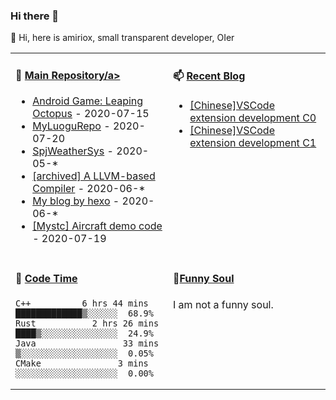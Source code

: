 ### Hi there 👋

:baby_chick: Hi, here is amiriox, small transparent developer, OIer
<table>
<tr>
<td valign="top" width="50%">

<!--
**AMIRIOX/AMIRIOX** is a ✨ _special_ ✨ repository because its `README.md` (this file) appears on your GitHub profile.
-->

<!--Here are some ideas to get you started:-->

<!--- 🔭 I’m currently working on ...
- 🌱 I’m currently learning `algorithms`, `OI` and `Rust Programming Language`.
 👯 I’m looking to collaborate on ...
- 🤔 I’m looking for help with ...
- 💬 Ask me about ...
- 📫 How to reach me: ...
- 😄 Pronouns: ...
- ⚡ Fun fact: ...-->

#### 🔭 <a href="https://github.com/AMIRIOX?tab=repositories" target="_blank">Main Repository/a>



* <a href='https://github.com/AMIRIOX/leaping-octopus' target='_blank'>Android Game: Leaping Octopus</a> - 2020-07-15
* <a href='https://github.com/AMIRIOX/MyLuoguRepo' target='_blank'>MyLuoguRepo</a> - 2020-07-20
* <a href='https://github.com/AMIRIOX/SpjWeather' target='_blank'>SpjWeatherSys</a> - 2020-05-*
* <a href='https://github.com/AMIRIOX/JvavLlvmCompiler' target='_blank'>[archived] A LLVM-based Compiler</a> - 2020-06-*
* <a href='https://github.com/AMIRIOX/AMIRIOX.github.io' target='_blank'>My blog by hexo</a> - 2020-06-*
* <a href='https://github.com/MystaticDevelopers/aircraft-demo' target='_blank'>[Mystc] Aircraft demo code</a> - 2020-07-19


</td>
<td valign="top" width="50%">

#### 📫 <a href="https://amiriox.github.io/" target="_blank">Recent Blog</a>

<!-- blog starts -->
* <a href='https://amiriox.github.io/2020/07/20/C001-%E7%AC%AC%E4%B8%80%E4%B8%AAhelloworld%E6%8F%92%E4%BB%B6/' target='_blank'>[Chinese]VSCode extension development C0</a>
* <a href='https://amiriox.github.io/2020/07/20/C002-%E5%8F%B3%E9%94%AE%E8%8F%9C%E5%8D%95%E5%92%8C%E5%BF%AB%E6%8D%B7%E9%94%AE/' target='_blank'>[Chinese]VSCode extension development C1</a>


<!-- blog ends -->

</td>
</tr>
<tr>
<td valign="top" width="50%">

#### 🤔 <a href="#" target="_blank">Code Time</a>

<!-- code_time starts -->

```text
C++	         6 hrs 44 mins  █████████████▒░░░░░░  68.9%
Rust	       2 hrs 26 mins  ████▒░░░░░░░░░░░░░░░  24.9%
Java             	 33 mins  ▒░░░░░░░░░░░░░░░░░░░  0.05%
CMake             	3 mins  ░░░░░░░░░░░░░░░░░░░░  0.00%
```

<!-- code_time ends -->

</td>
<td valign="top" width="50%">

#### 🌱<a href="#" target="_blank">Funny Soul</a>

<!-- douban starts -->
I am not a funny soul.
<!-- douban ends -->

</td>
  </tr>
  </table>

